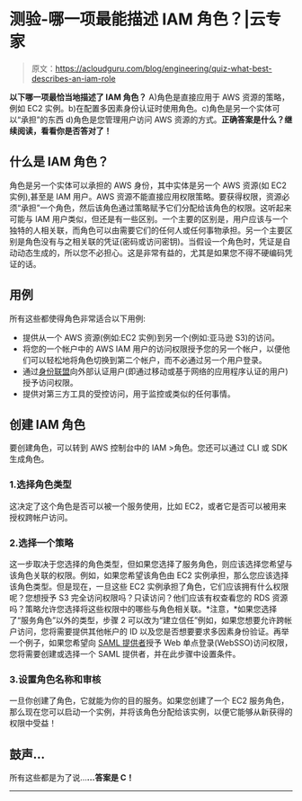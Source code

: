 # 测验-哪一项最能描述 IAM 角色？|云专家

> 原文：<https://acloudguru.com/blog/engineering/quiz-what-best-describes-an-iam-role>

**以下哪一项最恰当地描述了 IAM 角色？** A)角色是直接应用于 AWS 资源的策略，例如 EC2 实例。b)在配置多因素身份认证时使用角色。c)角色是另一个实体可以“承担”的东西 d)角色是您管理用户访问 AWS 资源的方式。**正确答案是什么？继续阅读，看看你是否答对了！**

## 什么是 IAM 角色？

角色是另一个实体可以承担的 AWS 身份，其中实体是另一个 AWS 资源(如 EC2 实例),甚至是 IAM 用户。AWS 资源不能直接应用权限策略。要获得权限，资源必须“承担”一个角色，然后该角色通过策略赋予它们分配给该角色的权限。这听起来可能与 IAM 用户类似，但还是有一些区别。一个主要的区别是，用户应该与一个独特的人相关联，而角色可以由需要它们的任何人或任何事物承担。另一个主要区别是角色没有与之相关联的凭证(密码或访问密钥)。当假设一个角色时，凭证是自动动态生成的，所以您不必担心。这是非常有益的，尤其是如果您不得不硬编码凭证的话。

## 用例

所有这些都使得角色非常适合以下用例:

*   提供从一个 AWS 资源(例如:EC2 实例)到另一个(例如:亚马逊 S3)的访问。
*   将您的一个帐户中的 AWS IAM 用户的访问权限授予您的另一个帐户，以便他们可以轻松地将角色切换到第二个帐户，而不必通过另一个用户登录。
*   通过[身份联盟](https://docs.aws.amazon.com/IAM/latest/UserGuide/id_roles_common-scenarios_federated-users.html)向外部认证用户(即通过移动或基于网络的应用程序认证的用户)授予访问权限。
*   提供对第三方工具的受控访问，用于监控或类似的任何事情。

## 创建 IAM 角色

要创建角色，可以转到 AWS 控制台中的 IAM >角色。您还可以通过 CLI 或 SDK 生成角色。

### 1.选择角色类型

这决定了这个角色是否可以被一个服务使用，比如 EC2，或者它是否可以被用来授权跨帐户访问。

### 2.选择一个策略

这一步取决于您选择的角色类型，但如果您选择了服务角色，则应该选择您希望与该角色关联的权限。例如，如果您希望该角色由 EC2 实例承担，那么您应该选择该角色类型。但是现在，一旦这些 EC2 实例承担了角色，它们应该拥有什么权限呢？您想授予 S3 完全访问权限吗？只读访问？他们应该有权查看您的 RDS 资源吗？策略允许您选择将这些权限中的哪些与角色相关联。*注意，*如果您选择了“服务角色”以外的类型，步骤 2 可以改为“建立信任”例如，如果您想要允许跨帐户访问，您将需要提供其他帐户的 ID 以及您是否想要要求多因素身份验证。再举一个例子，如果您希望向 [SAML 提供者](https://docs.aws.amazon.com/IAM/latest/UserGuide/id_roles_providers_create_saml.html)授予 Web 单点登录(WebSSO)访问权限，您将需要创建或选择一个 SAML 提供者，并在此步骤中设置条件。

### 3.设置角色名称和审核

一旦你创建了角色，它就能为你的目的服务。如果您创建了一个 EC2 服务角色，那么现在您可以启动一个实例，并将该角色分配给该实例，以便它能够从新获得的权限中受益！

## 鼓声…

所有这些都是为了说…**…答案是 C！**

* * *